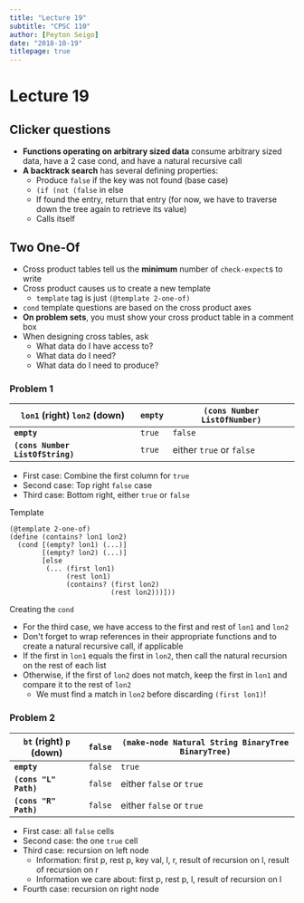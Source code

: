 ```yaml
---
title: "Lecture 19"
subtitle: "CPSC 110"
author: [Peyton Seigo]
date: "2018-10-19"
titlepage: true
---
```


# Lecture 19

## Clicker questions

- **Functions operating on arbitrary sized data** consume arbitrary sized data, have a 2 case cond, and have a natural recursive call
- **A backtrack search** has several defining properties:
  - Produce `false` if the key was not found (base case)
  - `(if (not (false` in else
  - If found the entry, return that entry (for now, we have to traverse down the tree again to retrieve its value)
  - Calls itself

## Two One-Of

- Cross product tables tell us the **minimum** number of `check-expect`s to write
- Cross product causes us to create a new template
  - `template` tag is just `(@template 2-one-of)`
- `cond` template questions are based on the cross product axes
- **On problem sets**, you must show your cross product table in a comment box
- When designing cross tables, ask
  - What data do I have access to?
  - What data do I need?
  - What data do I need to produce?

### Problem 1

| **`lon1` (right) `lon2` (down)** | **`empty`** | **`(cons Number ListOfNumber)`** |
|-|-|-|
| **`empty`** | `true` | `false` |
| **`(cons Number ListOfString)`** | `true` | either `true` or `false` |

- First case: Combine the first column for `true`
- Second case: Top right `false` case
- Third case: Bottom right, either `true` or `false`

Template

```racket
(@template 2-one-of)
(define (contains? lon1 lon2)
  (cond [(empty? lon1) (...)]
        [(empty? lon2) (...)]
        [else
         (... (first lon1)
              (rest lon1)
              (contains? (first lon2)
                         (rest lon2)))]))
```

Creating the `cond`

- For the third case, we have access to the first and rest of `lon1` and `lon2`
- Don't forget to wrap references in their appropriate functions and to create a natural recursive call, if applicable
- If the first in `lon1` equals the first in `lon2`, then call the natural recursion on the rest of each list
- Otherwise, if the first of `lon2` does not match, keep the first in `lon1` and compare it to the rest of `lon2`
  - We must find a match in `lon2` before discarding `(first lon1)`!

### Problem 2

| **`bt` (right) `p` (down)** | **`false`** | **`(make-node Natural String BinaryTree BinaryTree)`** |
|-|-|-|
| **`empty`** | `false` |  `true`
| **`(cons "L" Path)`** | `false` | either `false` or `true` |
| **`(cons "R" Path)`** | `false` | either `false` or `true` |

- First case: all `false` cells
- Second case: the one `true` cell
- Third case: recursion on left node
  - Information: first p, rest p, key val, l, r, result of recursion on l, result of recursion on r
  - Information we care about: first p, rest p, l, result of recursion on l
- Fourth case: recursion on right node
